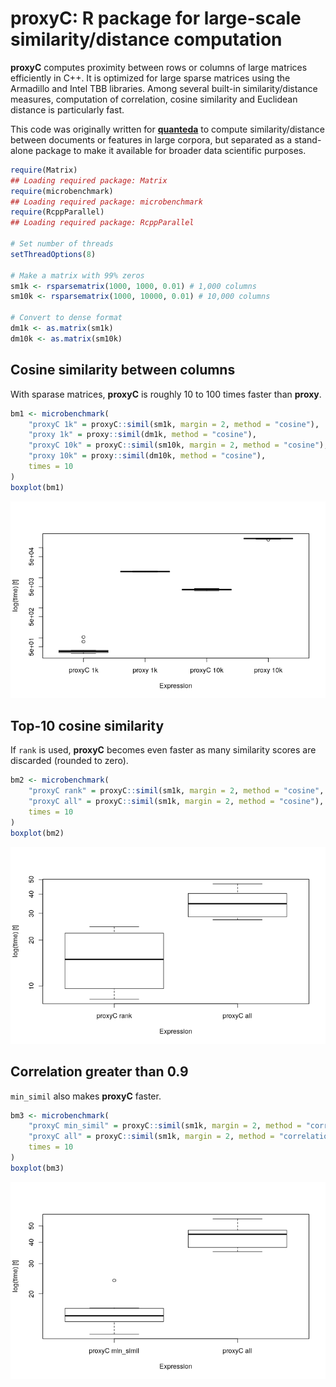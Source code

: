
# proxyC: R package for large-scale similarity/distance computation

**proxyC** computes proximity between rows or columns of large matrices
efficiently in C++. It is optimized for large sparse matrices using the
Armadillo and Intel TBB libraries. Among several built-in
similarity/distance measures, computation of correlation, cosine
similarity and Euclidean distance is particularly fast.

This code was originally written for
[**quanteda**](https://github.com/quanteda/quanteda) to compute
similarity/distance between documents or features in large corpora, but
separated as a stand-alone package to make it available for broader data
scientific purposes.

``` r
require(Matrix)
## Loading required package: Matrix
require(microbenchmark)
## Loading required package: microbenchmark
require(RcppParallel)
## Loading required package: RcppParallel

# Set number of threads
setThreadOptions(8)

# Make a matrix with 99% zeros
sm1k <- rsparsematrix(1000, 1000, 0.01) # 1,000 columns
sm10k <- rsparsematrix(1000, 10000, 0.01) # 10,000 columns

# Convert to dense format
dm1k <- as.matrix(sm1k) 
dm10k <- as.matrix(sm10k)
```

## Cosine similarity between columns

With sparase matrices, **proxyC** is roughly 10 to 100 times faster than
**proxy**.

``` r
bm1 <- microbenchmark(
    "proxyC 1k" = proxyC::simil(sm1k, margin = 2, method = "cosine"),
    "proxy 1k" = proxy::simil(dm1k, method = "cosine"),
    "proxyC 10k" = proxyC::simil(sm10k, margin = 2, method = "cosine"),
    "proxy 10k" = proxy::simil(dm10k, method = "cosine"),
    times = 10
)
boxplot(bm1)
```

![](man/images/unnamed-chunk-3-1.png)<!-- -->

## Top-10 cosine similarity

If `rank` is used, **proxyC** becomes even faster as many similarity
scores are discarded (rounded to zero).

``` r
bm2 <- microbenchmark(
    "proxyC rank" = proxyC::simil(sm1k, margin = 2, method = "cosine", rank = 10),
    "proxyC all" = proxyC::simil(sm1k, margin = 2, method = "cosine"),
    times = 10
)
boxplot(bm2)
```

![](man/images/unnamed-chunk-4-1.png)<!-- -->

## Correlation greater than 0.9

`min_simil` also makes **proxyC** faster.

``` r
bm3 <- microbenchmark(
    "proxyC min_simil" = proxyC::simil(sm1k, margin = 2, method = "correlation", min_simil = 0.9),
    "proxyC all" = proxyC::simil(sm1k, margin = 2, method = "correlation"),
    times = 10
)
boxplot(bm3)
```

![](man/images/unnamed-chunk-5-1.png)<!-- -->
